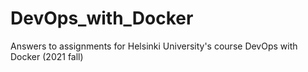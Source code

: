 # DevOps_with_Docker
Answers to assignments for Helsinki University's course DevOps with Docker (2021 fall)
